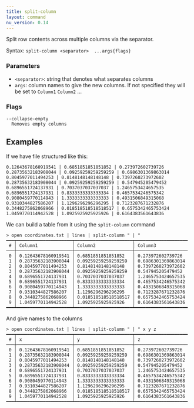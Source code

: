 ```yaml
---
title: split-column
layout: command
nu_version: 0.14
---
```


Split row contents across multiple columns via the separator.

Syntax: `split-column <separator>  ...args{flags}`

### Parameters

* `<separator>`: string that denotes what separates columns
* `args`: column names to give the new columns. If not specified they will be set to `Column1` `Column2` ...

### Flags

    --collapse-empty
      Removes empty columns

## Examples

If we have file structured like this:

```shell
0.12643678160919541 | 0.6851851851851852 | 0.273972602739726
0.28735632183908044 | 0.09259259259259259 | 0.6986301369863014
0.8045977011494253 | 0.8148148148148148 | 0.7397260273972602
0.28735632183908044 | 0.09259259259259259 | 0.547945205479452
0.6896551724137931 | 0.7037037037037037 | 1.2465753424657535
0.6896551724137931 | 0.8333333333333334 | 0.4657534246575342
0.9080459770114943 | 1.3333333333333333 | 0.4931506849315068
0.9310344827586207 | 1.1296296296296295 | 0.7123287671232876
0.3448275862068966 | 0.018518518518518517 | 0.6575342465753424
1.0459770114942528 | 1.0925925925925926 | 0.6164383561643836
```

We can build a table from it using the `split-column` command

```shell
> open coordinates.txt | lines | split-column " | "
━━━┯━━━━━━━━━━━━━━━━━━━━━┯━━━━━━━━━━━━━━━━━━━━━━┯━━━━━━━━━━━━━━━━━━━━
 # │ Column1             │ Column2              │ Column3
───┼─────────────────────┼──────────────────────┼────────────────────
 0 │ 0.12643678160919541 │ 0.6851851851851852   │ 0.273972602739726
 1 │ 0.28735632183908044 │ 0.09259259259259259  │ 0.6986301369863014
 2 │ 0.8045977011494253  │ 0.8148148148148148   │ 0.7397260273972602
 3 │ 0.28735632183908044 │ 0.09259259259259259  │ 0.547945205479452
 4 │ 0.6896551724137931  │ 0.7037037037037037   │ 1.2465753424657535
 5 │ 0.6896551724137931  │ 0.8333333333333334   │ 0.4657534246575342
 6 │ 0.9080459770114943  │ 1.3333333333333333   │ 0.4931506849315068
 7 │ 0.9310344827586207  │ 1.1296296296296295   │ 0.7123287671232876
 8 │ 0.3448275862068966  │ 0.018518518518518517 │ 0.6575342465753424
 9 │ 1.0459770114942528  │ 1.0925925925925926   │ 0.6164383561643836
━━━┷━━━━━━━━━━━━━━━━━━━━━┷━━━━━━━━━━━━━━━━━━━━━━┷━━━━━━━━━━━━━━━━━━━━
```

And give names to the columns

```shell
> open coordinates.txt | lines | split-column " | " x y z
━━━┯━━━━━━━━━━━━━━━━━━━━━┯━━━━━━━━━━━━━━━━━━━━━━┯━━━━━━━━━━━━━━━━━━━━
 # │ x                   │ y                    │ z
───┼─────────────────────┼──────────────────────┼────────────────────
 0 │ 0.12643678160919541 │ 0.6851851851851852   │ 0.273972602739726
 1 │ 0.28735632183908044 │ 0.09259259259259259  │ 0.6986301369863014
 2 │ 0.8045977011494253  │ 0.8148148148148148   │ 0.7397260273972602
 3 │ 0.28735632183908044 │ 0.09259259259259259  │ 0.547945205479452
 4 │ 0.6896551724137931  │ 0.7037037037037037   │ 1.2465753424657535
 5 │ 0.6896551724137931  │ 0.8333333333333334   │ 0.4657534246575342
 6 │ 0.9080459770114943  │ 1.3333333333333333   │ 0.4931506849315068
 7 │ 0.9310344827586207  │ 1.1296296296296295   │ 0.7123287671232876
 8 │ 0.3448275862068966  │ 0.018518518518518517 │ 0.6575342465753424
 9 │ 1.0459770114942528  │ 1.0925925925925926   │ 0.6164383561643836
━━━┷━━━━━━━━━━━━━━━━━━━━━┷━━━━━━━━━━━━━━━━━━━━━━┷━━━━━━━━━━━━━━━━━━━━
```
